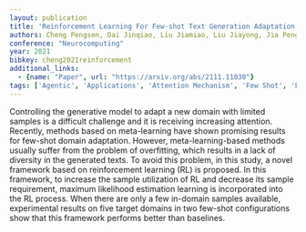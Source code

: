 ```yaml
---
layout: publication
title: 'Reinforcement Learning For Few-shot Text Generation Adaptation'
authors: Cheng Pengsen, Dai Jinqiao, Liu Jiamiao, Liu Jiayong, Jia Peng
conference: "Neurocomputing"
year: 2021
bibkey: cheng2021reinforcement
additional_links:
  - {name: "Paper", url: "https://arxiv.org/abs/2111.11030"}
tags: ['Agentic', 'Applications', 'Attention Mechanism', 'Few Shot', 'Fine Tuning', 'Language Modeling', 'Model Architecture', 'Reinforcement Learning', 'Tools']
---
```

Controlling the generative model to adapt a new domain with limited samples is a difficult challenge and it is receiving increasing attention. Recently, methods based on meta-learning have shown promising results for few-shot domain adaptation. However, meta-learning-based methods usually suffer from the problem of overfitting, which results in a lack of diversity in the generated texts. To avoid this problem, in this study, a novel framework based on reinforcement learning (RL) is proposed. In this framework, to increase the sample utilization of RL and decrease its sample requirement, maximum likelihood estimation learning is incorporated into the RL process. When there are only a few in-domain samples available, experimental results on five target domains in two few-shot configurations show that this framework performs better than baselines.
